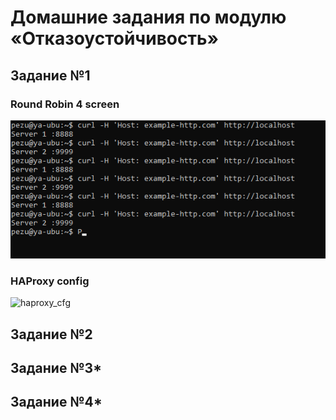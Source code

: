 # Домашние задания по модулю  «Отказоустойчивость»

## Задание №1
### Round Robin 4 screen
![Round Robin 4 screen](https://github.com/Pezu-git/clusteringBalancing/blob/main/img/hw1.png)
### HAProxy config
![haproxy_cfg](https://github.com/Pezu-git/clusteringBalancing/blob/main/files/haproxy-1.cfg)

## Задание №2

## Задание №3*

## Задание №4*
